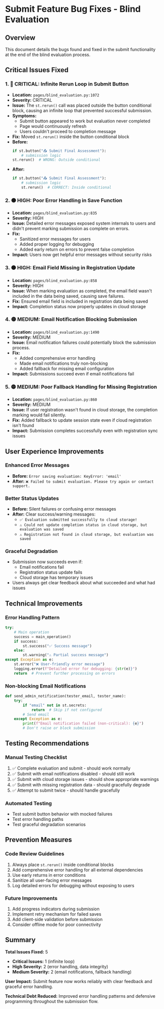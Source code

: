 # Submit Feature Bug Fixes - Blind Evaluation

## Overview
This document details the bugs found and fixed in the submit functionality at the end of the blind evaluation process.

## Critical Issues Fixed

### 1. **🔴 CRITICAL: Infinite Rerun Loop in Submit Button**
- **Location:** `pages/blind_evaluation.py:1072`
- **Severity:** CRITICAL
- **Issue:** The `st.rerun()` call was placed outside the button conditional block, causing an infinite loop that prevented successful submission.
- **Symptoms:** 
  - Submit button appeared to work but evaluation never completed
  - Page would continuously refresh
  - Users couldn't proceed to completion message
- **Fix:** Moved `st.rerun()` inside the button conditional block
- **Before:**
  ```python
  if st.button("📤 Submit Final Assessment"):
      # submission logic
  st.rerun()  # WRONG: Outside conditional
  ```
- **After:**
  ```python
  if st.button("📤 Submit Final Assessment"):
      # submission logic
      st.rerun()  # CORRECT: Inside conditional
  ```

### 2. **🟠 HIGH: Poor Error Handling in Save Function**
- **Location:** `pages/blind_evaluation.py:835`
- **Severity:** HIGH
- **Issue:** Detailed error messages exposed system internals to users and didn't prevent marking submission as complete on errors.
- **Fix:** 
  - Sanitized error messages for users
  - Added proper logging for debugging
  - Added early return on errors to prevent false completion
- **Impact:** Users now get helpful error messages without security risks

### 3. **🟠 HIGH: Email Field Missing in Registration Update**
- **Location:** `pages/blind_evaluation.py:858`
- **Severity:** HIGH
- **Issue:** When marking evaluation as completed, the email field wasn't included in the data being saved, causing save failures.
- **Fix:** Ensured email field is included in registration data being saved
- **Impact:** Completion status now properly updates in cloud storage

### 4. **🟡 MEDIUM: Email Notification Blocking Submission**
- **Location:** `pages/blind_evaluation.py:1490`
- **Severity:** MEDIUM
- **Issue:** Email notification failures could potentially block the submission process.
- **Fix:** 
  - Added comprehensive error handling
  - Made email notifications truly non-blocking
  - Added fallback for missing email configuration
- **Impact:** Submissions succeed even if email notifications fail

### 5. **🟡 MEDIUM: Poor Fallback Handling for Missing Registration**
- **Location:** `pages/blind_evaluation.py:860`
- **Severity:** MEDIUM
- **Issue:** If user registration wasn't found in cloud storage, the completion marking would fail silently.
- **Fix:** Added fallback to update session state even if cloud registration isn't found
- **Impact:** Submission completes successfully even with registration sync issues

## User Experience Improvements

### Enhanced Error Messages
- **Before:** `Error saving evaluation: KeyError: 'email'`
- **After:** `❌ Failed to submit evaluation. Please try again or contact support.`

### Better Status Updates
- **Before:** Silent failures or confusing error messages
- **After:** Clear success/warning messages:
  - `✅ Evaluation submitted successfully to cloud storage!`
  - `⚠️ Could not update completion status in cloud storage, but evaluation was saved`
  - `⚠️ Registration not found in cloud storage, but evaluation was saved`

### Graceful Degradation
- Submission now succeeds even if:
  - Email notifications fail
  - Registration status update fails
  - Cloud storage has temporary issues
- Users always get clear feedback about what succeeded and what had issues

## Technical Improvements

### Error Handling Pattern
```python
try:
    # Main operation
    success = main_operation()
    if success:
        st.success("✅ Success message")
    else:
        st.warning("⚠️ Partial success message")
except Exception as e:
    st.error("❌ User-friendly error message")
    logging.error(f"Detailed error for debugging: {str(e)}")
    return  # Prevent further processing on errors
```

### Non-blocking Email Notifications
```python
def send_admin_notification(tester_email, tester_name):
    try:
        if "email" not in st.secrets:
            return  # Skip if not configured
        # Send email
    except Exception as e:
        print(f"Email notification failed (non-critical): {e}")
        # Don't raise or block submission
```

## Testing Recommendations

### Manual Testing Checklist
1. ✅ Complete evaluation and submit - should work normally
2. ✅ Submit with email notifications disabled - should still work
3. ✅ Submit with cloud storage issues - should show appropriate warnings
4. ✅ Submit with missing registration data - should gracefully degrade
5. ✅ Attempt to submit twice - should handle gracefully

### Automated Testing
- Test submit button behavior with mocked failures
- Test error handling paths
- Test graceful degradation scenarios

## Prevention Measures

### Code Review Guidelines
1. Always place `st.rerun()` inside conditional blocks
2. Add comprehensive error handling for all external dependencies
3. Use early returns in error conditions
4. Sanitize all user-facing error messages
5. Log detailed errors for debugging without exposing to users

### Future Improvements
1. Add progress indicators during submission
2. Implement retry mechanism for failed saves
3. Add client-side validation before submission
4. Consider offline mode for poor connectivity

## Summary

**Total Issues Fixed:** 5
- **Critical Issues:** 1 (infinite loop)
- **High Severity:** 2 (error handling, data integrity)
- **Medium Severity:** 2 (email notifications, fallback handling)

**User Impact:** Submit feature now works reliably with clear feedback and graceful error handling.

**Technical Debt Reduced:** Improved error handling patterns and defensive programming throughout the submission flow.